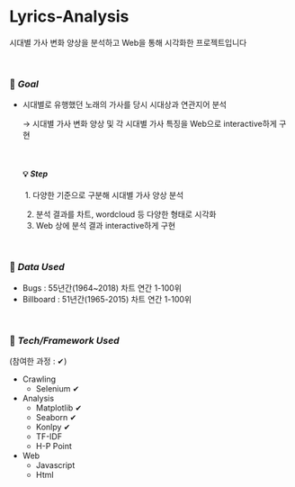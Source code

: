 # Lyrics-Analysis
시대별 가사 변화 양상을 분석하고 Web을 통해 시각화한 프로젝트입니다

<br>

### 🚩 *Goal*

- 시대별로 유행했던 노래의 가사를 당시 시대상과 연관지어 분석

  → 시대별 가사 변화 양상 및 각 시대별 가사 특징을 Web으로 interactive하게 구현

  <br>

  #### 💡 *Step*

  ​	1. 다양한 기준으로 구분해 시대별 가사 양상 분석
  
   	2. 분석 결과를 차트, wordcloud 등 다양한 형태로 시각화
   	3. Web 상에 분석 결과 interactive하게 구현

<br>

### 📁 *Data Used*

- Bugs : 55년간(1964~2018) 차트 연간 1-100위
- Billboard : 51년간(1965-2015) 차트 연간 1-100위

<br>

### 🔑 *Tech/Framework Used*

(참여한 과정 : ✔)

- Crawling
  - Selenium ✔
- Analysis
  - Matplotlib ✔
  - Seaborn ✔
  - Konlpy ✔
  - TF-IDF
  - H-P Point
- Web
  - Javascript
  - Html